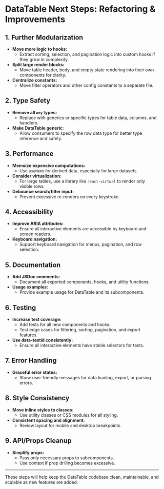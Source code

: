 # DataTable Next Steps: Refactoring & Improvements

## 1. Further Modularization

- **Move more logic to hooks:**
  - Extract sorting, selection, and pagination logic into custom hooks if they grow in complexity.
- **Split large render blocks:**
  - Move table header, body, and empty state rendering into their own components for clarity.
- **Centralize constants:**
  - Move filter operators and other config constants to a separate file.

## 2. Type Safety

- **Remove all `any` types:**
  - Replace with generics or specific types for table data, columns, and handlers.
- **Make DataTable generic:**
  - Allow consumers to specify the row data type for better type inference and safety.

## 3. Performance

- **Memoize expensive computations:**
  - Use `useMemo` for derived data, especially for large datasets.
- **Consider virtualization:**
  - For large tables, use a library like `react-virtual` to render only visible rows.
- **Debounce search/filter input:**
  - Prevent excessive re-renders on every keystroke.

## 4. Accessibility

- **Improve ARIA attributes:**
  - Ensure all interactive elements are accessible by keyboard and screen readers.
- **Keyboard navigation:**
  - Support keyboard navigation for menus, pagination, and row selection.

## 5. Documentation

- **Add JSDoc comments:**
  - Document all exported components, hooks, and utility functions.
- **Usage examples:**
  - Provide example usage for DataTable and its subcomponents.

## 6. Testing

- **Increase test coverage:**
  - Add tests for all new components and hooks.
  - Test edge cases for filtering, sorting, pagination, and export features.
- **Use data-testid consistently:**
  - Ensure all interactive elements have stable selectors for tests.

## 7. Error Handling

- **Graceful error states:**
  - Show user-friendly messages for data loading, export, or parsing errors.

## 8. Style Consistency

- **Move inline styles to classes:**
  - Use utility classes or CSS modules for all styling.
- **Consistent spacing and alignment:**
  - Review layout for mobile and desktop breakpoints.

## 9. API/Props Cleanup

- **Simplify props:**
  - Pass only necessary props to subcomponents.
  - Use context if prop drilling becomes excessive.

---

These steps will help keep the DataTable codebase clean, maintainable, and scalable as new features are added.
